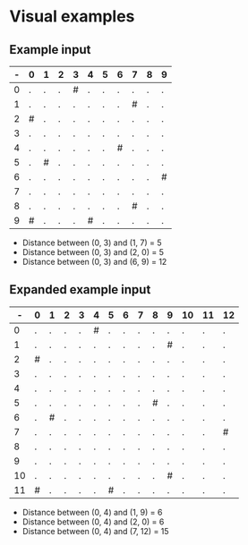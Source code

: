 # Visual examples

## Example input

| - | 0 | 1 | 2 | 3 | 4 | 5 | 6 | 7 | 8 | 9 |
|---|---|---|---|---|---|---|---|---|---|---|
| 0 | . | . | . | # | . | . | . | . | . | . |
| 1 | . | . | . | . | . | . | . | # | . | . |
| 2 | # | . | . | . | . | . | . | . | . | . |
| 3 | . | . | . | . | . | . | . | . | . | . |
| 4 | . | . | . | . | . | . | # | . | . | . |
| 5 | . | # | . | . | . | . | . | . | . | . |
| 6 | . | . | . | . | . | . | . | . | . | # |
| 7 | . | . | . | . | . | . | . | . | . | . |
| 8 | . | . | . | . | . | . | . | # | . | . |
| 9 | # | . | . | . | # | . | . | . | . | . |

- Distance between (0, 3) and (1, 7) = 5
- Distance between (0, 3) and (2, 0) = 5 
- Distance between (0, 3) and (6, 9) = 12

## Expanded example input

| -  | 0 | 1 | 2 | 3 | 4 | 5 | 6 | 7 | 8 | 9 | 10 | 11 | 12 |
|----|---|---|---|---|---|---|---|---|---|---|----|----|----|
| 0  | . | . | . | . | # | . | . | . | . | . | .  | .  | .  |
| 1  | . | . | . | . | . | . | . | . | . | # | .  | .  | .  |
| 2  | # | . | . | . | . | . | . | . | . | . | .  | .  | .  |
| 3  | . | . | . | . | . | . | . | . | . | . | .  | .  | .  |
| 4  | . | . | . | . | . | . | . | . | . | . | .  | .  | .  |
| 5  | . | . | . | . | . | . | . | . | # | . | .  | .  | .  |
| 6  | . | # | . | . | . | . | . | . | . | . | .  | .  | .  |
| 7  | . | . | . | . | . | . | . | . | . | . | .  | .  | #  |
| 8  | . | . | . | . | . | . | . | . | . | . | .  | .  | .  |
| 9  | . | . | . | . | . | . | . | . | . | . | .  | .  | .  |
| 10 | . | . | . | . | . | . | . | . | . | # | .  | .  | .  |
| 11 | # | . | . | . | . | # | . | . | . | . | .  | .  | .  |

- Distance between (0, 4) and (1, 9) = 6
- Distance between (0, 4) and (2, 0) = 6
- Distance between (0, 4) and (7, 12) = 15